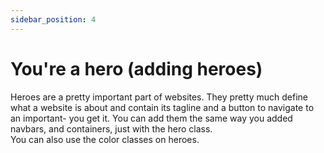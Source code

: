 ```yaml
---
sidebar_position: 4
---
```


# You're a hero (adding heroes)
Heroes are a pretty important part of websites. They pretty much define what a website is about and contain its tagline and a button to navigate to an important- you get it. You can add them the same way you added navbars, and containers, just with the hero class.<br />
You can also use the color classes on heroes.